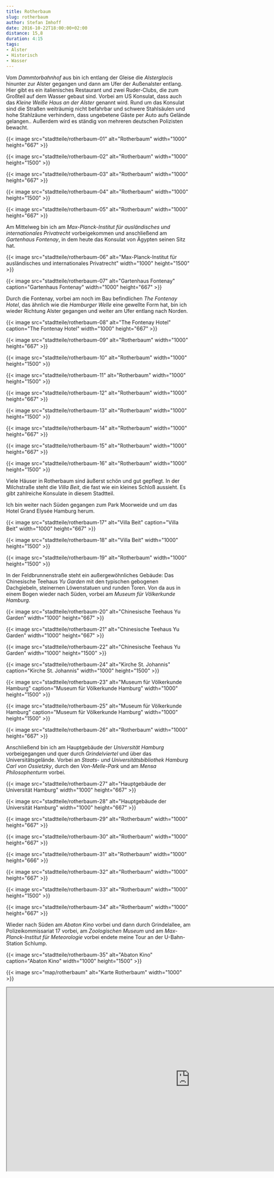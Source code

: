 ```yaml
---
title: Rotherbaum
slug: rotherbaum
author: Stefan Imhoff
date: 2016-10-22T18:00:00+02:00
distance: 15,8
duration: 4:15
tags:
- Alster
- Historisch
- Wasser
---
```


Vom *Dammtorbahnhof* aus bin ich entlang der Gleise die *Alsterglacis* hinunter zur Alster gegangen und dann am Ufer der Außenalster entlang. Hier gibt es ein italienisches Restaurant und zwei Ruder-Clubs, die zum Großteil auf dem Wasser gebaut sind. Vorbei am US Konsulat, dass auch das *Kleine Weiße Haus an der Alster* genannt wird. Rund um das Konsulat sind die Straßen weiträumig nicht befahrbar und schwere Stahlsäulen und hohe Stahlzäune verhindern, dass ungebetene Gäste per Auto aufs Gelände gelangen.. Außerdem wird es ständig von mehreren deutschen Polizisten bewacht.

{{< image src="stadtteile/rotherbaum-01" alt="Rotherbaum" width="1000" height="667" >}}

{{< image src="stadtteile/rotherbaum-02" alt="Rotherbaum" width="1000" height="1500" >}}

{{< image src="stadtteile/rotherbaum-03" alt="Rotherbaum" width="1000" height="667" >}}

{{< image src="stadtteile/rotherbaum-04" alt="Rotherbaum" width="1000" height="1500" >}}

{{< image src="stadtteile/rotherbaum-05" alt="Rotherbaum" width="1000" height="667" >}}

Am Mittelweg bin ich am *Max-Planck-Institut für ausländisches und internationales Privatrecht* vorbeigekommen und anschließend am *Gartenhaus Fontenay*, in dem heute das Konsulat von Ägypten seinen Sitz hat.

{{< image src="stadtteile/rotherbaum-06" alt="Max-Planck-Institut für ausländisches und internationales Privatrecht" width="1000" height="1500" >}}

{{< image src="stadtteile/rotherbaum-07" alt="Gartenhaus Fontenay" caption="Gartenhaus Fontenay" width="1000" height="667" >}}

Durch die Fontenay, vorbei am noch im Bau befindlichen *The Fontenay Hotel*, das ähnlich wie die *Hamburger Welle* eine gewellte Form hat, bin ich wieder Richtung Alster gegangen und weiter am Ufer entlang nach Norden.

{{< image src="stadtteile/rotherbaum-08" alt="The Fontenay Hotel" caption="The Fontenay Hotel" width="1000" height="667" >}}

{{< image src="stadtteile/rotherbaum-09" alt="Rotherbaum" width="1000" height="667" >}}

{{< image src="stadtteile/rotherbaum-10" alt="Rotherbaum" width="1000" height="1500" >}}

{{< image src="stadtteile/rotherbaum-11" alt="Rotherbaum" width="1000" height="1500" >}}

{{< image src="stadtteile/rotherbaum-12" alt="Rotherbaum" width="1000" height="667" >}}

{{< image src="stadtteile/rotherbaum-13" alt="Rotherbaum" width="1000" height="1500" >}}

{{< image src="stadtteile/rotherbaum-14" alt="Rotherbaum" width="1000" height="667" >}}

{{< image src="stadtteile/rotherbaum-15" alt="Rotherbaum" width="1000" height="667" >}}

{{< image src="stadtteile/rotherbaum-16" alt="Rotherbaum" width="1000" height="1500" >}}

Viele Häuser in Rotherbaum sind äußerst schön und gut gepflegt. In der Milchstraße steht die *Villa Beit*, die fast wie ein kleines Schloß aussieht. Es gibt zahlreiche Konsulate in diesem Stadtteil.

Ich bin weiter nach Süden gegangen zum Park Moorweide und um das Hotel Grand Elysée Hamburg herum.

{{< image src="stadtteile/rotherbaum-17" alt="Villa Beit" caption="Villa Beit" width="1000" height="667" >}}

{{< image src="stadtteile/rotherbaum-18" alt="Villa Beit" width="1000" height="1500" >}}

{{< image src="stadtteile/rotherbaum-19" alt="Rotherbaum" width="1000" height="1500" >}}

In der Feldbrunnenstraße steht ein außergewöhnliches Gebäude: Das Chinesische Teehaus *Yu Garden* mit den typischen gebogenen Dachgiebeln, steinernen Löwenstatuen und runden Toren. Von da aus in einem Bogen wieder nach Süden, vorbei am *Museum für Völkerkunde Hamburg*.

{{< image src="stadtteile/rotherbaum-20" alt="Chinesische Teehaus Yu Garden" width="1000" height="667" >}}

{{< image src="stadtteile/rotherbaum-21" alt="Chinesische Teehaus Yu Garden" width="1000" height="667" >}}

{{< image src="stadtteile/rotherbaum-22" alt="Chinesische Teehaus Yu Garden" width="1000" height="1500" >}}

{{< image src="stadtteile/rotherbaum-24" alt="Kirche St. Johannis" caption="Kirche St. Johannis" width="1000" height="1500" >}}

{{< image src="stadtteile/rotherbaum-23" alt="Museum für Völkerkunde Hamburg" caption="Museum für Völkerkunde Hamburg" width="1000" height="1500" >}}

{{< image src="stadtteile/rotherbaum-25" alt="Museum für Völkerkunde Hamburg" caption="Museum für Völkerkunde Hamburg" width="1000" height="1500" >}}

{{< image src="stadtteile/rotherbaum-26" alt="Rotherbaum" width="1000" height="667" >}}

Anschließend bin ich am Hauptgebäude der *Universität Hamburg* vorbeigegangen und quer durch *Grindelviertel* und über das Universitätsgelände. Vorbei an *Staats- und Universitätsbibliothek Hamburg Carl von Ossietzky*, durch den *Von-Melle-Park* und am *Mensa Philosophenturm* vorbei.

{{< image src="stadtteile/rotherbaum-27" alt="Hauptgebäude der Universität Hamburg" width="1000" height="667" >}}

{{< image src="stadtteile/rotherbaum-28" alt="Hauptgebäude der Universität Hamburg" width="1000" height="667" >}}

{{< image src="stadtteile/rotherbaum-29" alt="Rotherbaum" width="1000" height="667" >}}

{{< image src="stadtteile/rotherbaum-30" alt="Rotherbaum" width="1000" height="667" >}}

{{< image src="stadtteile/rotherbaum-31" alt="Rotherbaum" width="1000" height="666" >}}

{{< image src="stadtteile/rotherbaum-32" alt="Rotherbaum" width="1000" height="667" >}}

{{< image src="stadtteile/rotherbaum-33" alt="Rotherbaum" width="1000" height="1500" >}}

{{< image src="stadtteile/rotherbaum-34" alt="Rotherbaum" width="1000" height="667" >}}

Wieder nach Süden am *Abaton Kino* vorbei und dann durch Grindelallee, am Polizeikommissariat 17 vorbei, am *Zoologischen Museum* und am *Max-Planck-Institut für Meteorologie* vorbei endete meine Tour an der U-Bahn-Station Schlump.

{{< image src="stadtteile/rotherbaum-35" alt="Abaton Kino" caption="Abaton Kino" width="1000" height="1500" >}}

{{< image src="map/rotherbaum" alt="Karte Rotherbaum" width="1000" >}}

<iframe class="map" src="https://www.google.com/maps/d/u/0/embed?mid=11jjb8Lljf57P78rxMt0Er3Mn944" width="1000" height="500"></iframe>

